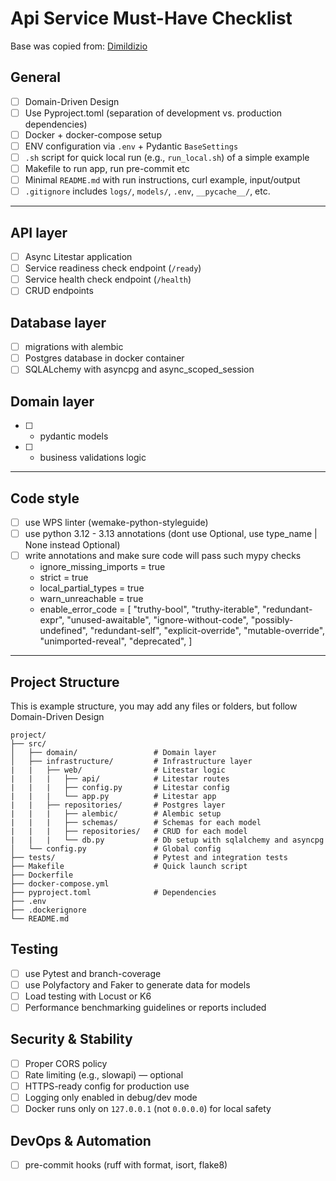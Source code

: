 # Api Service Must-Have Checklist

Base was copied from: [Dimildizio](https://github.com/Dimildizio/DS_course/blob/main/Templates/service_checkist.md)

## General

- [ ] Domain-Driven Design
- [ ] Use Pyproject.toml (separation of development vs. production dependencies)
- [ ] Docker + docker-compose setup
- [ ] ENV configuration via `.env` + Pydantic `BaseSettings`
- [ ] `.sh` script for quick local run (e.g., `run_local.sh`) of a simple example
- [ ] Makefile to run app, run pre-commit etc
- [ ] Minimal `README.md` with run instructions, curl example, input/output
- [ ] `.gitignore` includes `logs/`, `models/`, `.env`, `__pycache__/`, etc.

---

## API layer

- [ ] Async Litestar application
- [ ] Service readiness check endpoint (`/ready`)
- [ ] Service health check endpoint (`/health`)
- [ ] CRUD endpoints

## Database layer

- [ ] migrations with alembic
- [ ] Postgres database in docker container
- [ ] SQLALchemy with asyncpg and async_scoped_session

## Domain layer

- [ ] - pydantic models
- [ ] - business validations logic

---

## Code style

- [ ] use WPS linter (wemake-python-styleguide)
- [ ] use python 3.12 - 3.13 annotations (dont use Optional, use type_name | None instead Optional)
- [ ] write annotations and make sure code will pass such mypy checks
  - ignore_missing_imports = true
  - strict = true
  - local_partial_types = true
  - warn_unreachable = true
  - enable_error_code = [
"truthy-bool",
"truthy-iterable",
"redundant-expr",
"unused-awaitable",
"ignore-without-code",
"possibly-undefined",
"redundant-self",
"explicit-override",
"mutable-override",
"unimported-reveal",
"deprecated",
]

---

## Project Structure

This is example structure, you may add any files or folders, but follow Domain-Driven Design

```plaintext
project/
├── src/
│   ├── domain/                 # Domain layer
│   ├── infrastructure/         # Infrastructure layer
|   |   ├── web/                # Litestar logic
|   |   |   ├── api/            # Litestar routes
|   |   |   ├── config.py       # Litestar config
|   |   |   └── app.py          # Litestar app
|   |   ├── repositories/       # Postgres layer
|   |   |   ├── alembic/        # Alembic setup
|   |   |   ├── schemas/        # Schemas for each model
|   |   |   ├── repositories/   # CRUD for each model
|   |   |   └── db.py           # Db setup with sqlalchemy and asyncpg
│   └── config.py               # Global config
├── tests/                      # Pytest and integration tests
├── Makefile                    # Quick launch script
├── Dockerfile
├── docker-compose.yml
├── pyproject.toml              # Dependencies
├── .env
├── .dockerignore
└── README.md

```

## Testing

- [ ] use Pytest and branch-coverage
- [ ] use Polyfactory and Faker to generate data for models
- [ ] Load testing with Locust or K6
- [ ] Performance benchmarking guidelines or reports included

## Security & Stability

- [ ] Proper CORS policy  
- [ ] Rate limiting (e.g., slowapi) — optional  
- [ ] HTTPS-ready config for production use  
- [ ] Logging only enabled in debug/dev mode
- [ ] Docker runs only on `127.0.0.1` (not `0.0.0.0`) for local safety

## DevOps & Automation

- [ ] pre-commit hooks (ruff with format, isort, flake8)
